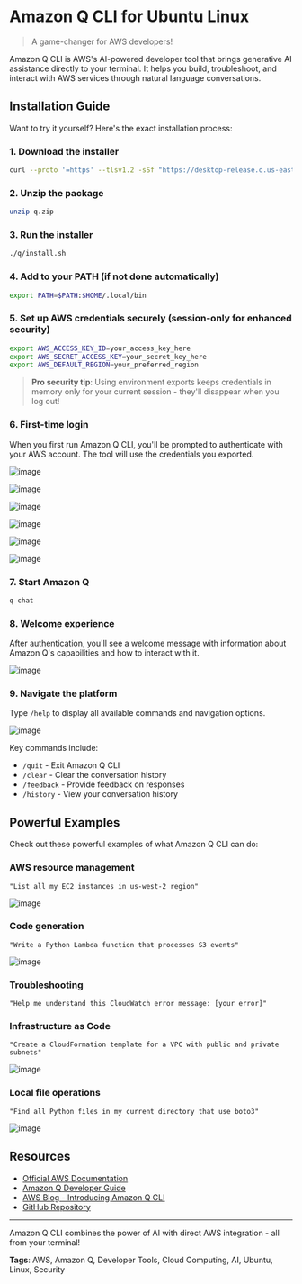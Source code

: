 # Amazon Q CLI for Ubuntu Linux

> A game-changer for AWS developers!

Amazon Q CLI is AWS's AI-powered developer tool that brings generative AI assistance directly to your terminal. It helps you build, troubleshoot, and interact with AWS services through natural language conversations.

## Installation Guide

Want to try it yourself? Here's the exact installation process:

### 1. Download the installer

```bash
curl --proto '=https' --tlsv1.2 -sSf "https://desktop-release.q.us-east-1.amazonaws.com/latest/q-x86_64-linux.zip" -o "q.zip"
```

### 2. Unzip the package

```bash
unzip q.zip
```

### 3. Run the installer

```bash
./q/install.sh
```

### 4. Add to your PATH (if not done automatically)

```bash
export PATH=$PATH:$HOME/.local/bin
```

### 5. Set up AWS credentials securely (session-only for enhanced security)

```bash
export AWS_ACCESS_KEY_ID=your_access_key_here
export AWS_SECRET_ACCESS_KEY=your_secret_key_here
export AWS_DEFAULT_REGION=your_preferred_region
```

> **Pro security tip**: Using environment exports keeps credentials in memory only for your current session - they'll disappear when you log out!

### 6. First-time login

When you first run Amazon Q CLI, you'll be prompted to authenticate with your AWS account. The tool will use the credentials you exported.

![image](https://github.com/user-attachments/assets/e528c2ef-95a8-4bd1-81f7-2ab113a2878d)

![image](https://github.com/user-attachments/assets/aec13715-118b-4b8c-bc10-739cdbed0bc1)

![image](https://github.com/user-attachments/assets/b69c7c7d-9d46-44bc-8201-4a06004dfaae)

![image](https://github.com/user-attachments/assets/04ddd18a-ff50-4d1c-8754-b441a61417db)

![image](https://github.com/user-attachments/assets/8d3de9b0-51d1-4451-8198-fa99b0307211)

![image](https://github.com/user-attachments/assets/c0f30205-5d9f-48a4-ac0f-b2f20e7733b2)







### 7. Start Amazon Q

```bash
q chat
```

### 8. Welcome experience

After authentication, you'll see a welcome message with information about Amazon Q's capabilities and how to interact with it.

![image](https://github.com/user-attachments/assets/4b982cf9-4008-4f15-8d0a-38ab40b1daa3)


### 9. Navigate the platform

Type `/help` to display all available commands and navigation options.

![image](https://github.com/user-attachments/assets/3145fdec-057e-45d2-afb7-99ec8cfcb686)


Key commands include:
- `/quit` - Exit Amazon Q CLI
- `/clear` - Clear the conversation history
- `/feedback` - Provide feedback on responses
- `/history` - View your conversation history

## Powerful Examples

Check out these powerful examples of what Amazon Q CLI can do:

### AWS resource management
```
"List all my EC2 instances in us-west-2 region"
```

![image](https://github.com/user-attachments/assets/4d9d7b92-040f-45d0-b2c1-02d959d29795)


### Code generation
```
"Write a Python Lambda function that processes S3 events"
```
![image](https://github.com/user-attachments/assets/76dc18ec-d286-46b4-84cc-06dfcd23d101)


### Troubleshooting
```
"Help me understand this CloudWatch error message: [your error]"
```

### Infrastructure as Code
```
"Create a CloudFormation template for a VPC with public and private subnets"
```
![image](https://github.com/user-attachments/assets/f2d72c34-d6c6-4174-b889-fb841ba3bb78)


### Local file operations
```
"Find all Python files in my current directory that use boto3"
```
![image](https://github.com/user-attachments/assets/d839d921-8ce7-4d99-89fb-1eb392feb546)


## Resources

- [Official AWS Documentation](https://docs.aws.amazon.com/amazonq/latest/cli-user-guide/what-is.html)
- [Amazon Q Developer Guide](https://docs.aws.amazon.com/amazonq/latest/qdeveloper-guide/what-is.html)
- [AWS Blog - Introducing Amazon Q CLI](https://aws.amazon.com/blogs/aws/amazon-q-developer-agent-in-preview/)
- [GitHub Repository](https://github.com/aws/aws-cli-q)

---

Amazon Q CLI combines the power of AI with direct AWS integration - all from your terminal!

**Tags**: AWS, Amazon Q, Developer Tools, Cloud Computing, AI, Ubuntu, Linux, Security
